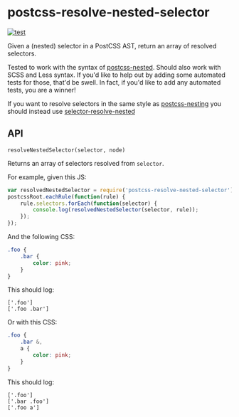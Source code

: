 # postcss-resolve-nested-selector

[![test](https://github.com/csstools/postcss-resolve-nested-selector/actions/workflows/test.yml/badge.svg?branch=main)](https://github.com/csstools/postcss-resolve-nested-selector/actions/workflows/test.yml)

Given a (nested) selector in a PostCSS AST, return an array of resolved selectors.

Tested to work with the syntax of [postcss-nested](https://github.com/postcss/postcss-nested).
Should also work with SCSS and Less syntax. If you'd like to help out by
adding some automated tests for those, that'd be swell. In fact, if you'd
like to add any automated tests, you are a winner!

If you want to resolve selectors in the same style as [postcss-nesting](https://github.com/csstools/postcss-plugins/tree/main/plugins/postcss-nesting) you should instead use [selector-resolve-nested](https://github.com/csstools/postcss-plugins/tree/main/packages/selector-resolve-nested)

## API

`resolveNestedSelector(selector, node)`

Returns an array of selectors resolved from `selector`.

For example, given this JS:

```js
var resolvedNestedSelector = require('postcss-resolve-nested-selector');
postcssRoot.eachRule(function(rule) {
	rule.selectors.forEach(function(selector) {
		console.log(resolvedNestedSelector(selector, rule));
	});
});
```

And the following CSS:

```scss
.foo {
	.bar {
		color: pink;
	}
}
```

This should log:

```
['.foo']
['.foo .bar']
```

Or with this CSS:

```scss
.foo {
	.bar &,
	a {
		color: pink;
	}
}
```

This should log:

```
['.foo']
['.bar .foo']
['.foo a']
```
